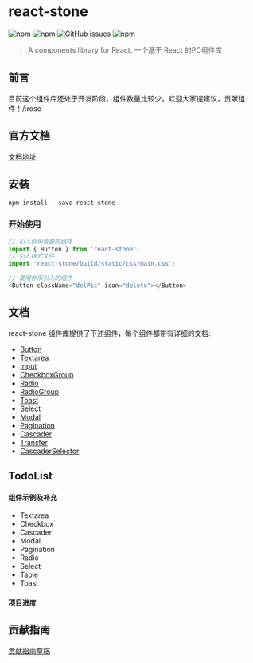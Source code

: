 # react-stone
[![npm](https://img.shields.io/npm/v/react-stone.svg?style=flat-square)](https://www.npmjs.com/package/react-stone)
[![npm](https://img.shields.io/npm/dm/react-stone.svg?style=flat-square)](https://www.npmjs.com/package/react-stone)
[![GitHub issues](https://img.shields.io/github/issues/JD-Smart-FE/react-stone.svg?style=flat-square)](https://github.com/JD-Smart-FE/rect-stone/issues)
[![npm](https://img.shields.io/npm/l/react-stone.svg?style=flat-square)](https://github.com/JD-Smart-FE/react-stone/blob/master/LICENSE)
> A components library for React. 一个基于 React 的PC组件库


## 前言

目前这个组件库还处于开发阶段，组件数量比较少，欢迎大家提建议，贡献组件！/:rose

## 官方文档

[文档地址](https://jd-smart-fe.github.io/react-stone/build/index.html#/Intro)

## 安装

```
npm install --save react-stone
```

### 开始使用

```js
// 引入你所需要的组件
import { Button } from 'react-stone';
// 引入样式文件
import 'react-stone/build/static/css/main.css';

// 使用你所引入的组件
<Button className="delPic" icon="delete"></Button>

```

## 文档
react-stone 组件库提供了下述组件，每个组件都带有详细的文档:

- [Button](https://github.com/jd-smart-fe/react-stone/tree/master/src/components/Button)
- [Textarea](https://github.com/jd-smart-fe/react-stone/tree/master/src/components/Textarea)
- [Input](https://github.com/jd-smart-fe/react-stone/tree/master/src/components/Input)
- [CheckboxGroup](https://github.com/jd-smart-fe/react-stone/tree/master/src/components/CheckboxGroup)
- [Radio](https://github.com/jd-smart-fe/react-stone/tree/master/src/components/RadioGroup)
- [RadioGroup](https://github.com/jd-smart-fe/react-stone/tree/master/src/components/RadioGroup)
- [Toast](https://github.com/jd-smart-fe/react-stone/tree/master/src/components/Toast)
- [Select](https://github.com/jd-smart-fe/react-stone/tree/master/src/components/Select)
- [Modal](https://github.com/jd-smart-fe/react-stone/tree/master/src/components/Modal)
- [Pagination](https://github.com/jd-smart-fe/react-stone/tree/master/src/components/Pagination)
- [Cascader](https://github.com/jd-smart-fe/react-stone/tree/master/src/components/Cascader)
- [Transfer](https://github.com/jd-smart-fe/react-stone/tree/master/src/components/Transfer)
- [CascaderSelector](https://github.com/jd-smart-fe/react-stone/tree/master/src/components/CascaderSelector)

## TodoList

 #### 组件示例及补充
 - Textarea
 - Checkbox
 - Cascader
 - Modal
 - Pagination
 - Radio
 - Select
 - Table
 - Toast

#### [项目进度](https://github.com/orgs/jd-smart-fe/projects/6)

## 贡献指南

[贡献指南草稿](https://github.com/jd-smart-fe/react-stone/tree/master/docs/contribute.md)
